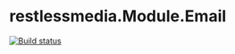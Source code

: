 # restlessmedia.Module.Email

[![Build status](https://ci.appveyor.com/api/projects/status/rb312meylu80igkq?svg=true)](https://ci.appveyor.com/project/restlessmedia/restlessmedia-module-email)
